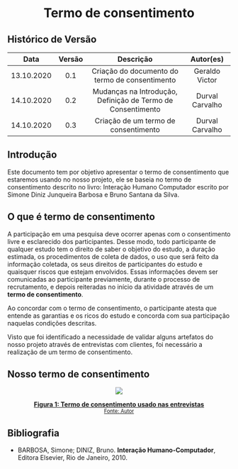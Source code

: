# <center> Termo de consentimento

## Histórico de Versão
|    Data    | Versão | Descrição            | Autor(es)       |
| :--------: | :----: | :------------------: | :-------------: |
| 13.10.2020 |  0.1   | Criação do documento do termo de consentimento | Geraldo Victor  |
| 14.10.2020 |  0.2   | Mudanças na Introdução, <br>Definição de Termo de Consentimento | Durval Carvalho  |
| 14.10.2020 |  0.3   | Criação de um termo de consentimento | Durval Carvalho  |

## Introdução

Este documento tem por objetivo apresentar o termo de consentimento que estaremos usando no nosso projeto, ele se baseia no termo de consentimento descrito no livro: Interação Humano Computador escrito por Simone Diniz Junqueira Barbosa e Bruno Santana da Silva. 

## O que é termo de consentimento

A participação em uma pesquisa deve ocorrer apenas com o consentimento livre e esclarecido dos participantes. Desse modo, todo participante de qualquer estudo tem o direito de saber o objetivo do estudo, a duração estimada, os procedimentos de coleta de dados, o uso que será feito da informação coletada, os seus direitos de participantes do estudo e quaisquer riscos que estejam envolvidos. Essas informações devem ser comunicadas ao participante previamente, durante o processo de recrutamento, e depois reiteradas no início da atividade através de um **termo de consentimento**.

Ao concordar com o termo de consentimento, o participante atesta que entende as garantias e os ricos do estudo e concorda com sua participação naquelas condições descritas.

Visto que foi identificado a necessidade de validar alguns artefatos do nosso projeto através de entrevistas com clientes, foi necessário a realização de um termo de consentimento.

## Nosso termo de consentimento
<!-- LINK TO EDIT: https://docs.google.com/document/d/1IQOqaXB40Xfog3XaNTmW_wSonVKU6UGhSibQ-G9233c/edit?usp=sharing -->

<p align='center'>
    <a href='pages/ponto_de_controle_4/termo_de_consentimento.pdf' target='_blank'>
        <img src='_media/assets/termo-de-consentimento.png'>
        <figcaption align='center'>
            <b>Figura 1: Termo de consentimento usado nas entrevistas</b>
            <br><small>Fonte: Autor</small>
        </figcaption>
    </a>
</p>

## Bibliografia

- BARBOSA, Simone; DINIZ, Bruno. **Interação Humano-Computador**, Editora Elsevier, Rio de Janeiro, 2010.